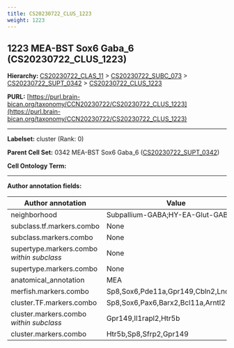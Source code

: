 ```yaml
---
title: CS20230722_CLUS_1223
weight: 1223
---
```

## 1223 MEA-BST Sox6 Gaba_6 (CS20230722_CLUS_1223)
<b>Hierarchy: </b>
[CS20230722_CLAS_11](../CS20230722_CLAS_11) >
[CS20230722_SUBC_073](../CS20230722_SUBC_073) >
[CS20230722_SUPT_0342](../CS20230722_SUPT_0342) >
[CS20230722_CLUS_1223](../CS20230722_CLUS_1223)

**PURL:** [https://purl.brain-bican.org/taxonomy/CCN20230722/CS20230722_CLUS_1223](https://purl.brain-bican.org/taxonomy/CCN20230722/CS20230722_CLUS_1223)

---


**Labelset:** cluster (Rank: 0)

**Parent Cell Set:** 0342 MEA-BST Sox6 Gaba_6 ([CS20230722_SUPT_0342](../CS20230722_SUPT_0342))



**Cell Ontology Term:** 

[MARKER GENES.]: #


---

[TRANSFERRED ANNOTATIONS.]: #


[AUTHOR ANNOTATION FIELDS.]: #


**Author annotation fields:**

| Author annotation | Value |
|-------------------|-------|
|neighborhood|Subpallium-GABA;HY-EA-Glut-GABA|
|subclass.tf.markers.combo|None|
|subclass.markers.combo|None|
|supertype.markers.combo _within subclass_|None|
|supertype.markers.combo|None|
|anatomical_annotation|MEA|
|merfish.markers.combo|Sp8,Sox6,Pde11a,Gpr149,Cbln2,Lncenc1|
|cluster.TF.markers.combo|Sp8,Sox6,Pax6,Barx2,Bcl11a,Arntl2|
|cluster.markers.combo _within subclass_|Gpr149,Il1rapl2,Htr5b|
|cluster.markers.combo|Htr5b,Sp8,Sfrp2,Gpr149|
